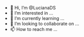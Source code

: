 - 👋 Hi, I’m @LucianaDS
- 👀 I’m interested in ...
- 🌱 I’m currently learning ...
- 💞️ I’m looking to collaborate on ...
- 📫 How to reach me ...

<!---
LucianaDS/LucianaDS is a ✨ special ✨ repository because its `README.md` (this file) appears on your GitHub profile.
You can click the Preview link to take a look at your changes.
--->
